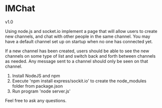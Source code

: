 # IMChat
v1.0

Using node.js and socket.io implement a page that will allow users to create new channels,
and chat with other people in the same channel.
You may have a default channel set up on startup when no one has connected yet.

If a new channel has been created, users should be able to see the new channels on some type of list 
and switch back and forth between channels as needed. 
Any message sent to a channel should only be seen on that channel.

1. Install NodeJS and npm
2. Execute 'npm install express/sockit.io' to create the node_modules folder from package.json
3. Run program 'node server.js'

Feel free to ask any questions.
